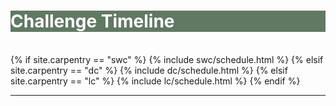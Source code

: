 <div class="widewrapper pagetitle">
  <div class="container" style="background-color:#617863">
    <h1 style="color:white;">Challenge Timeline</h1>
  </div>
</div>
<br>
{% if site.carpentry == "swc" %}
{% include swc/schedule.html %}
{% elsif site.carpentry == "dc" %}
{% include dc/schedule.html %}
{% elsif site.carpentry == "lc" %}
{% include lc/schedule.html %}
{% endif %}

<hr/>